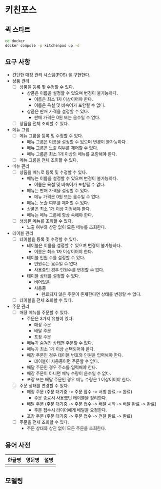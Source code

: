 # 키친포스

## 퀵 스타트

```sh
cd docker
docker compose -p kitchenpos up -d
```

## 요구 사항

- 간단한 매장 관리 시스템(POS) 을 구현한다.
- 상품 관리
  - [ ] 상품을 등록 및 수정할 수 있다.
    - 상품은 이름을 설정할 수 있으며 변경이 불가능하다.
      - 이름은 최소 1자 이상이어야 한다. 
      - 이름은 욕설 및 비속어가 포함될 수 없다.
    - 상품은 판매 가격을 설정할 수 있다.
      - 판매 가격은 0원 또는 음수일 수 없다.
  - [ ] 상품을 전체 조회할 수 있다.
- 메뉴 그륩
  - [ ] 메뉴 그룹을 등록 및 수정할 수 있다.
    - 메뉴 그룹은 이름을 설정할 수 있으며 변경이 불가능하다.
    - 메뉴 그룹은 노출 여부를 제어할 수 있다.
    - 메뉴 그룹은 최소 1개 이상의 메뉴를 포함해야 한다. 
  - [ ] 메뉴 그룹을 전체 조회할 수 있다.
- 메뉴 관리
  - [ ] 상품을 메뉴로 등록 및 수정할 수 있다.
    - 메뉴는 이름을 설정할 수 있으며 변경이 불가능하다.
      - 이름은 욕설 및 비속어가 포함될 수 없다.
    - 메뉴는 판매 가격을 설정할 수 있다.
      - 메뉴 가격은 0원 또는 음수일 수 없다. 
    - 메뉴는 노출 여부를 제어할 수 있다.
    - 상품은 최소 1개 이상 지정해야 한다.
    - 메뉴는 메뉴 그룹에 항상 속해야 한다.
  - [ ] 생성된 메뉴를 조회할 수 있다.
    - 노출 여부와 상관 없이 모든 메뉴를 조회한다.
- 테이블 관리
  - [ ] 테이블을 등록 및 수정할 수 있다.
    - 테이블은 이름을 설정할 수 있으며 변경이 불가능하다.
      - 이름은 최소 1자 이상이어야 한다.
    - 테이블 인원 수를 설정할 수 있다.
      - 인원수는 음수일 수 없다.
      - 사용중인 경우 인원수를 변경할 수 없다.
    - 테이블 상태를 설정할 수 있다.
      - 비어있음
      - 사용중
        - 완료되지 않은 주문이 존재한다면 상태를 변경할 수 없다.
  - [ ] 테이블을 전체 조회할 수 있다.
- 주문 관리
  - [ ] 매장 메뉴를 주문할 수 있다.
    - 주문은 3가지 유형이 있다.
      - 매장 주문
      - 배달 주문
      - 포장 주문
    - 메뉴가 숨겨진 상태면 주문할 수 없다.
    - 메뉴가 최소 1개 이상 선택되어야 한다.
    - 매장 주문인 경우 테이블 번호와 인원을 입력해야 한다.
      - 테이블이 사용중이면 주문할 수 없다.
    - 배달 주문인 경우 주소를 입력해야 한다.
    - 매장 주문이 아니면 메뉴 수량이 음수일 수 없다.
    - 포장 또는 배달 주문인 경우 메뉴 수량은 1 이상이어야 한다.
  - [ ] 주문 상태를 변경할 수 있다.
    - 매장 주문 (주문 대기중 -> 주문 접수 -> 서빙 완료 -> 완료)
      - 주문 종료시 사용했던 테이블을 정리한다.
    - 배달 주문 (주문 대기중 -> 주문 접수 -> 배달 시작 -> 배달 완료 -> 완료)
      - 주문 접수시 라이더에게 배달을 요청한다.
    - 포장 주문 (주문 대기중 -> 주문 접수 -> 전달 완료 -> 완료)
  - [ ] 주문을 전체 조회할 수 있다.
    - 주문 상태와 상관 없이 모든 주문을 조회한다.

## 용어 사전

| 한글명 | 영문명 | 설명 |
| --- | --- | --- |
|  |  |  |

## 모델링
